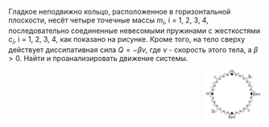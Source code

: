 Гладкое неподвижно кольцо, расположенное в горизонтальной плоскости, несёт четыре точечные массы $m_i$, i = 1, 2, 3, 4, последовательно соединенные невесомыми пружинами с жесткостями $c_i$, i = 1, 2, 3, 4, как показано на рисунке. Кроме того, на тело сверху действует диссипативная сила $Q = -\beta v$, где  $v$ - скорость этого тела, а $\beta > 0$. Найти и проанализировать движение системы.

<img src="./images/to_analytical_mechanics.png" alt="analmech" align="right" height=100>
